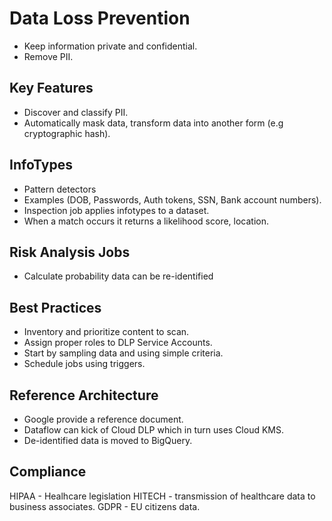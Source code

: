 # Data Loss Prevention

- Keep information private and confidential.
- Remove PII.

## Key Features

- Discover and classify PII.
- Automatically mask data, transform data into another form (e.g cryptographic hash).

## InfoTypes

- Pattern detectors
- Examples (DOB, Passwords, Auth tokens, SSN, Bank account numbers).
- Inspection job applies infotypes to a dataset.
- When a match occurs it returns a likelihood score, location.

## Risk Analysis Jobs

- Calculate probability data can be re-identified

## Best Practices

- Inventory and prioritize content to scan.
- Assign proper roles to DLP Service Accounts.
- Start by sampling data and using simple criteria.
- Schedule jobs using triggers.

## Reference Architecture

- Google provide a reference document. 
- Dataflow can kick of Cloud DLP which in turn uses Cloud KMS.
- De-identified data is moved to BigQuery.

## Compliance

HIPAA - Healhcare legislation
HITECH - transmission of healthcare data to business associates.
GDPR - EU citizens data.

